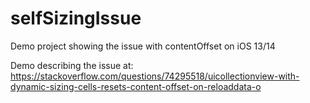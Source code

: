 # selfSizingIssue
Demo project showing the issue with contentOffset on iOS 13/14 

Demo describing the issue at: https://stackoverflow.com/questions/74295518/uicollectionview-with-dynamic-sizing-cells-resets-content-offset-on-reloaddata-o
